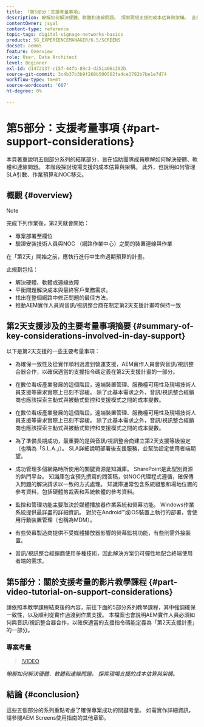 ```yaml
---
title: 「第5部分：支援考量事項」
description: 瞭解如何解決硬體、軟體和連線問題。 探索現場支援的成本估算與架構。 此外，瞭解如何管理SLA引數、操作預算和NOC移交。
contentOwner: jsyal
content-type: reference
topic-tags: digital-signage-networks-basics
products: SG_EXPERIENCEMANAGER/6.5/SCREENS
docset: aem65
feature: Overview
role: User, Data Architect
level: Beginner
exl-id: d1472137-c15f-44fb-89c3-d251a06c392b
source-git-commit: 3c4b37b3b9f268b500562fa4ce3782b7be1e7d74
workflow-type: tm+mt
source-wordcount: '607'
ht-degree: 0%

---
```


# 第5部分：支援考量事項 {#part-support-considerations}

本頁著重說明五個部分系列的結尾部分，旨在協助團隊成員瞭解如何解決硬體、軟體和連線問題。 本階段探討現場支援的成本估算與架構。 此外，也說明如何管理SLA引數、作業預算和NOC移交。

## 概觀 {#overview}

>[!NOTE]
>
>完成下列作業後，第2天就會開始：
>
>* 專案部署至欄位
>* 驗證安裝技術人員與NOC （網路作業中心）之間的裝置連線與作業
>
>在「第2天」開始之前，應執行進行中生命週期預算的計畫。

此規劃包括：

* 解決硬體、軟體或連線故障
* 平衡問題解決成本與最終客戶業務需求。
* 找出在整個網路中修正問題的最佳方法。
* 推動AEM實作人員與音訊/視訊整合商在制定第2天支援計畫時保持一致

## 第2天支援涉及的主要考量事項摘要 {#summary-of-key-considerations-involved-in-day-support}

以下是第2天支援的一些主要考量事項：

* 為確保一致性及從實作順利過渡到營運支援，AEM實作人員會與音訊/視訊整合器合作，以確保適當的支援指令碼定義在第2天支援計畫的一部分。
* 在數位看板產業發展的這個階段，遠端裝置管理、服務檯可用性及現場技術人員支援等需求實際上已刻不容緩。 除了此基本需求之外，音訊/視訊整合經銷商也應該探索主動式與被動式監控和支援模式之間的成本變數。

* 在數位看板產業發展的這個階段，遠端裝置管理、服務檯可用性及現場技術人員支援等需求實際上已刻不容緩。 除了此基本需求之外，音訊/視訊整合經銷商也應該探索主動式與被動式監控和支援模式之間的成本變數。
* 為了準備長期成功，最重要的是與音訊/視訊整合商建立第2天支援等級協定（也稱為「S.L.A.」）。 SLA詳細說明部署後支援服務，並幫助設定使用者端期望。
* 成功管理多個網路時所使用的關鍵資源是知識庫。 SharePoint是此型別資源的熱門平台。 知識庫包含預先撰寫的問答稿，供NOC代理程式遵循，確保傳入問題的解決請求以一致的方式處理。 知識庫通常包含系統組態和場地位置的參考資料，包括硬體剪裁表和系統軟體的參考資料。
* 監控和管理功能主要取決於媒體播放器作業系統和熒幕功能。 Windows作業系統提供最詳盡的詳細資訊。 對於在Android™或iOS裝置上執行的部署，會使用行動裝置管理（也稱為MDM）。
* 有些熒幕製造商提供不受媒體播放器影響的熒幕監視功能，有些則需外接裝置。
* 音訊/視訊整合經銷商使用多種技術，因此解決方案仍可彈性地配合終端使用者端的需求。

## 第5部分：關於支援考量的影片教學課程 {#part-video-tutorial-on-support-considerations}

請依照本教學課程結束後的內容，前往下面的5部分系列教學課程，其中強調確保一致性，以及順利從實作過渡到作業支援。 本檔案也會說明AEM實作人員必須如何與音訊/視訊整合器合作，以確保適當的支援指令碼能定義為「第2天支援計畫」的一部分。

### 專案考量

>[!VIDEO](https://video.tv.adobe.com/v/28383)

*瞭解如何解決硬體、軟體和連線問題。 探索現場支援的成本估算與架構。*

## 結論 {#conclusion}

這些五個部分的系列重點考慮了確保專案成功的關鍵考量。 如需實作詳細資訊，請參閱AEM Screens使用指南的其他章節。

